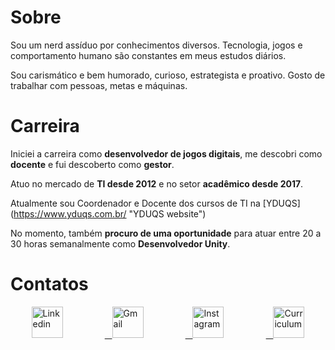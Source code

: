 # Sobre

Sou um nerd assíduo por conhecimentos diversos. Tecnologia, jogos e comportamento humano são constantes em meus estudos diários.

Sou carismático e bem humorado, curioso, estrategista e proativo. Gosto de trabalhar com pessoas, metas e máquinas.

# Carreira

Iniciei a carreira como **desenvolvedor de jogos digitais**, me descobri como **docente** e fui descoberto como **gestor**.

Atuo no mercado de **TI desde 2012** e no setor **acadêmico desde 2017**.

Atualmente sou Coordenador e Docente dos cursos de TI na [YDUQS] (https://www.yduqs.com.br/ "YDUQS website") 

No momento, também **procuro de uma oportunidade** para atuar entre 20 a 30 horas semanalmente como **Desenvolvedor Unity**.

# Contatos

<div id="banner" style="overflow: hidden; display: flex; justify-content: space-around;">
  <a href="https://www.linkedin.com/in/almeidajadson/">
         <img src="https://cdn-icons-png.flaticon.com/512/174/174857.png" width="50" height="50" title="Linkedin"/> </a>
    <a href="mailto:jadson.sistemas@gmail.com">&nbsp;&nbsp;
         <img src="https://imagepng.org/wp-content/uploads/2018/03/gmail-cone-icon.png" width="50" height="50" title="Gmail"/> </a>
    <a href="https://www.instagram.com/jadoalmeida/">&nbsp;&nbsp;
         <img src="https://cdn-icons-png.flaticon.com/512/174/174855.png" width="50" height="50" title="Instagram"/> </a>
    <a href="https://drive.google.com/file/d/1HSA3dCgKFJ0pahl0uEHp-83k0lG9qGZw/view?usp=sharing">&nbsp;&nbsp;
         <img src="https://encrypted-tbn0.gstatic.com/images?q=tbn:ANd9GcS5GVxG8Ly-tRtO5pyVqtUMZpppHjXs_cqqBg&usqp=CAU" width="50" height="50" title="Curriculum"/> </a>
</div>


